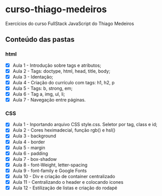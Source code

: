 # curso-thiago-medeiros
 Exercícios do curso FullStack JavaScript do Thiago Medeiros

 ## Conteúdo das pastas

 ### html
- [x] Aula 1 - Introdução sobre tags e atributos;
- [x] Aula 2 - Tags: doctype, html, head, title, body;
- [x] Aula 3 - Identação;
- [x] Aula 4 - Criação do currículo com tags: h1, h2, p
- [x] Aula 5 - Tags: b, strong, em;
- [x] Aula 6 - Tag a, img, ul, li;
- [x] Aula 7 - Navegação entre páginas.

### CSS
- [x] Aula 1 - Inportando arquivo CSS style.css. Seletor por tag, class e id;
- [x] Aula 2 - Cores heximadecial, função rgb() e hsl()
- [x] Aula 3 - background 
- [x] Aula 4 - border
- [x] Aula 5 - margin
- [x] Aula 6 - padding
- [x] Aula 7 - box-shadow
- [x] Aula 8 - font-Weight, letter-spacing
- [x] Aula 9 - font-family e Google Fonts
- [x] Aula 10 - Div e criação de container centralizado
- [x] Aula 11 - Centralizando o header e colocando icones
- [x] Aula 12 - Estilização de listas e criação do rodapé